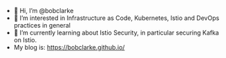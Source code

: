 - 👋 Hi, I’m @bobclarke
- 👀 I’m interested in Infrastructure as Code, Kubernetes, Istio and DevOps practices in general
- 🌱 I’m currently learning about Istio Security, in particular securing Kafka on Istio. 
- My blog is: https://bobclarke.github.io/

<!---
bobclarke/bobclarke is a ✨ special ✨ repository because its `README.md` (this file) appears on your GitHub profile.
You can click the Preview link to take a look at your changes.
--->
